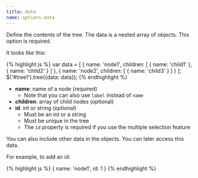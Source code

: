 ```yaml
---
title: data
name: options-data
---
```


Define the contents of the tree. The data is a nested array of objects. This option is required.

It looks like this:

{% highlight js %}
var data = [
    {
        name: 'node1',
        children: [
            { name: 'child1' },
            { name: 'child2' }
        ]
    },
    {
        name: 'node2',
        children: [
            { name: 'child3' }
        ]
    }
];
$('#tree1').tree({data: data});
{% endhighlight %}

* **name**: name of a node (required)
    * Note that you can also use `label` instead of `name`
* **children**: array of child nodes (optional)
* **id**: int or string (optional)
    * Must be an int or a string
    * Must be unique in the tree
    * The `id` property is required if you use the multiple selection feature

You can also include other data in the objects. You can later access this data.

For example, to add an id:

{% highlight js %}
{
    name: 'node1',
    id: 1
}
{% endhighlight %}
